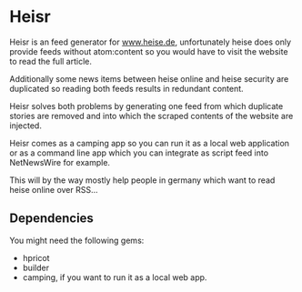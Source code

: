 # Heisr

Heisr is an feed generator for www.heise.de, unfortunately heise does only
provide feeds without atom:content so you would have to visit the website to
read the full article.

Additionally some news items between heise online and heise security are
duplicated so reading both feeds results in redundant content.

Heisr solves both problems by generating one feed from which duplicate stories
are removed and into which the scraped contents of the website are injected.

Heisr comes as a camping app so you can run it as a local web application or
as a command line app which you can integrate as script feed into NetNewsWire
for example.

This will by the way mostly help people in germany which want to read heise
online over RSS...


## Dependencies

You might need the following gems:

* hpricot
* builder
* camping, if you want to run it as a local web app.
